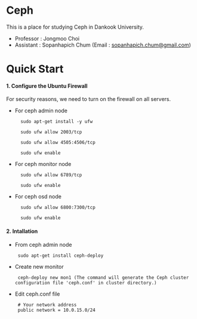 # Ceph

This is a place for studying Ceph in Dankook University.
- Professor : Jongmoo Choi
- Assistant : Sopanhapich Chum (Email : sopanhapich.chum@gmail.com)

Quick Start
============

#### 1. Configure the Ubuntu Firewall
For security reasons, we need to turn on the firewall on all servers.
    
- For ceph admin node
    
        sudo apt-get install -y ufw
    
        sudo ufw allow 2003/tcp
    
        sudo ufw allow 4505:4506/tcp
    
        sudo ufw enable

- For ceph monitor node
    
        sudo ufw allow 6789/tcp
    
        sudo ufw enable
 
- For ceph osd node
    
        sudo ufw allow 6800:7300/tcp
   
        sudo ufw enable
        
#### 2. Intallation
 - From ceph admin node

        sudo apt-get install ceph-deploy
        
 - Create new monitor
        
        ceph-deploy new mon1 (The command will generate the Ceph cluster configuration file 'ceph.conf' in cluster directory.)
  
 - Edit ceph.conf file
 
        # Your network address
        public network = 10.0.15.0/24


  
